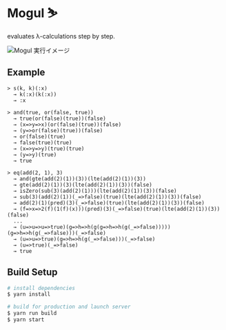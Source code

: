 # Mogul ⛷

evaluates λ-calculations step by step.

![Mogul 実行イメージ](https://mogul-a2928.firebaseapp.com/screenshot.png)

## Example

```
> s(k, k)(:x)
  → k(:x)(k(:x))
  → :x

> and(true, or(false, true))
  → true(or(false)(true))(false)
  → (x=>y=>x)(or(false)(true))(false)
  → (y=>or(false)(true))(false)
  → or(false)(true)
  → false(true)(true)
  → (x=>y=>y)(true)(true)
  → (y=>y)(true)
  → true

> eq(add(2, 1), 3)
  → and(gte(add(2)(1))(3))(lte(add(2)(1))(3))
  → gte(add(2)(1))(3)(lte(add(2)(1))(3))(false)
  → isZero(sub(3)(add(2)(1)))(lte(add(2)(1))(3))(false)
  → sub(3)(add(2)(1))(_=>false)(true)(lte(add(2)(1))(3))(false)
  → add(2)(1)(pred)(3)(_=>false)(true)(lte(add(2)(1))(3))(false)
  → (f=>x=>2(f)(1(f)(x)))(pred)(3)(_=>false)(true)(lte(add(2)(1))(3))(false)
  ...
  → (u=>u=>u=>true)(g=>h=>h(g(g=>h=>h(g(_=>false)))))(g=>h=>h(g(_=>false)))(_=>false)
  → (u=>u=>true)(g=>h=>h(g(_=>false)))(_=>false)
  → (u=>true)(_=>false)
  → true
```

## Build Setup

``` bash
# install dependencies
$ yarn install

# build for production and launch server
$ yarn run build
$ yarn start
```
